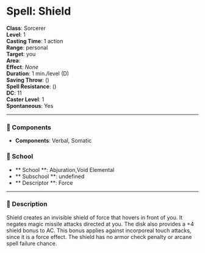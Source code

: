 
# Spell: Shield
**Class**: Sorcerer  
**Level**: 1  
**Casting Time**: 1 action  
**Range**: personal  
**Target**: you  
**Area**:   
**Effect**: _None_  
**Duration**: 1 min./level (D)  
**Saving Throw**:  ()  
**Spell Resistance**:  ()  
**DC**: 11  
**Caster Level**: 1  
**Spontaneous**: Yes

---

### 🔮 Components
- **Components**: Verbal, Somatic

### 🏫 School
- ** School **: Abjuration,Void Elemental
- ** Subschool **: undefined
- ** Descriptor **: Force
---

### 📜 Description
Shield creates an invisible shield of force that hovers in front of you. It negates magic missile attacks directed at you. The disk also provides a +4 shield bonus to AC. This bonus applies against incorporeal touch attacks, since it is a force effect. The shield has no armor check penalty or arcane spell failure chance.
